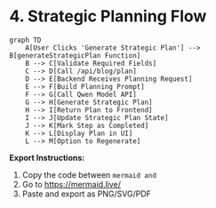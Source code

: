# 4. Strategic Planning Flow

```mermaid
graph TD
    A[User Clicks 'Generate Strategic Plan'] --> B[generateStrategicPlan Function]
    B --> C[Validate Required Fields]
    C --> D[Call /api/blog/plan]
    D --> E[Backend Receives Planning Request]
    E --> F[Build Planning Prompt]
    F --> G[Call Qwen Model API]
    G --> H[Generate Strategic Plan]
    H --> I[Return Plan to Frontend]
    I --> J[Update Strategic Plan State]
    J --> K[Mark Step as Completed]
    K --> L[Display Plan in UI]
    L --> M[Option to Regenerate]
```

**Export Instructions:**
1. Copy the code between ```mermaid and ```
2. Go to https://mermaid.live/
3. Paste and export as PNG/SVG/PDF 